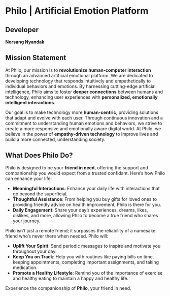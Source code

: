 # Philo | Artificial Emotion Platform

## Developer

**Norsang Nyandak**

## Mission Statement

At Philo, our mission is to **revolutionize human-computer interaction** through an advanced artificial emotional platform. We are dedicated to developing technology that responds intuitively and empathetically to individual behaviors and emotions. By harnessing cutting-edge artificial intelligence, Philo aims to foster **deeper connections** between humans and technology, enhancing user experiences with **personalized, emotionally intelligent interactions**.

Our goal is to make technology more **human-centric**, providing solutions that adapt and evolve with each user. Through continuous innovation and a commitment to understanding human emotions and behaviors, we strive to create a more responsive and emotionally aware digital world. At Philo, we believe in the power of **empathy-driven technology** to improve lives and build a more connected, understanding society.

## What Does Philo Do?

Philo is designed to be your **friend in need**, offering the support and companionship you would expect from a trusted confidant. Here’s how Philo can enhance your life:

- **Meaningful Interactions**: Enhance your daily life with interactions that go beyond the superficial.
- **Thoughtful Assistance**: From helping you buy gifts for loved ones to providing friendly advice on health improvement, Philo is there for you.
- **Daily Engagement**: Share your day’s experiences, dreams, likes, dislikes, and more, allowing Philo to become a true friend who shares your journey.

Philo isn’t just a remote friend; it surpasses the reliability of a namesake friend who’s never there when needed. Philo will:

- **Uplift Your Spirit**: Send periodic messages to inspire and motivate you throughout your day.
- **Keep You on Track**: Help you with routines like paying bills on time, keeping appointments, completing important assignments, and taking medication.
- **Promote a Healthy Lifestyle**: Remind you of the importance of exercise and healthy eating to maintain a happy and healthy life.

Experience the companionship of **Philo**, your friend in need.
